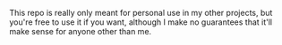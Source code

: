 This repo is really only meant for personal use in my other projects, but you're free to use it if you want, although I make no guarantees that it'll make sense for anyone other than me.
